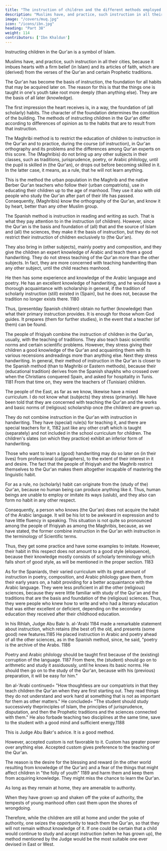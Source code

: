 ```yaml
---
title: "The instruction of children and the different methods employed in Muslim cities"
description: "Muslims have, and practice, such instruction in all their cities, because it imbues hearts with a firm belief (in Islam) and its articles of faith, which are (derived) from the verses of the Qur'an and certain Prophetic traditions"
image: "/covers/muq.jpg"
icon: "/icons/ibn.jpg"
heading: "Part 38"
weight: 114
contributors: ['Ibn Khaldun']
---
```




Instructing children in the Qur'an is a symbol of Islam. 

Muslims have, and practice, such instruction in all their cities, because it imbues hearts with a firm belief (in Islam) and its articles of faith, which are (derived) from the verses of the Qur'an and certain Prophetic traditions. 

The Qur'an has become the basis of instruction, the foundation for all habits that may be acquired later on. The reason for this is that the things one is taught in one's youth take root more deeply (than anything else). They are the basis of all later (knowledge). 

The first impression the heart receives is, in a way, the foundation of (all scholarly) habits. The character of the foundation determines the condition of the building. The methods of instructing children in the Qur'an differ according to differences of opinion as to the habits that are to result from that instruction.

The Maghribi method is to restrict the education of children to instruction in the Qur'an and to practice, during the course (of instruction), in Qur'an orthography and its problems and the differences among Qur'an experts on this score. The (Maghribis) do not bring up any other subjects in their classes, such as traditions, jurisprudence, poetry, or Arabic philology, until the pupil is skilled in (the Qur'an), or drops out before becoming skilled in it. In the latter case, it means, as a rule, that he will not learn anything. 

This is the method the urban population in the Maghrib and the native Berber Qur'an teachers who follow their (urban compatriots), use in
educating their children up to the age of manhood. They use it also with old people who study the Qur'an after part of their life has passed. Consequently, (Maghribis) know the orthography of the Qur'an, and know it by heart, better than any other Muslim group.

The Spanish method is instruction in reading and writing as such. That is what they pay attention to in the instruction (of children). However, since the Qur'an is the basis and foundation of (all) that and the source of Islam and (all) the sciences, they make it the basis of instruction, but they do not restrict their instruction of children exclusively to (the Qur'an).

They also bring in (other subjects), mainly poetry and composition, and they give the children an expert knowledge of Arabic and teach them a good handwriting. They do not stress teaching of the Qur'an more than the other subjects. In fact, they are more concerned with teaching handwriting than any other subject, until the child reaches manhood.

He then has some experience and knowledge of the Arabic language and poetry. He has an excellent knowledge of handwriting, and he would have a thorough acquaintance with scholarship in general, if the tradition of scholarly instruction (still) existed in (Spain), but he does not, because the tradition no longer exists there. 1180 

Thus, (presentday Spanish children) obtain no further (knowledge) than what their primary instruction provides. It is enough for those whom God guides. It prepares (them for further studies), in the event that a teacher (of them) can be found.

The people of Ifriqiyah combine the instruction of children in the Qur'an, usually, with the teaching of traditions. They also teach basic scientific norms and certain scientific problems. However, they stress giving their children a good knowledge of the Qur'an and acquainting them with its various recensions andreadings more than anything else. Next they stress handwriting. In general, their method of instruction in the Qur'an is closer to the Spanish method (than to Maghribi or Eastern methods), because their (educational tradition) derives from the Spanish shaykhs who crossed over when the Christians conquered Spain, and asked for hospitality in Tunis. 1181 From that time on, they were the teachers of (Tunisian) children.

The people of the East, as far as we know, likewise have a mixed curriculum. I do not know what (subjects) they stress (primarily). We have been told that they are concerned with teaching the Qur'an and the works and basic norms of (religious) scholarship once (the children) are grown up. 

They do not combine instruction in the Qur'an with instruction in handwriting. They have (special) rule(s) for teaching it, and there are special teachers for it, 1182 just like any other craft which is taught (separately) and not included in the school curriculum for children. The children's slates (on which they practice) exhibit an inferior form of handwriting. 

Those who want to learn a (good) handwriting may do so later on (in their lives) from professional (calligraphers), to the extent of their interest in it and desire. The fact that the people of Ifriqiyah and the Maghrib restrict themselves to the Qur'an makes them altogether incapable of mastering the linguistic habit. 

For as a rule, no (scholarly) habit can originate from the (study of the) Qur'an, because no human being can produce anything like it. Thus, human beings are unable to employ or imitate its ways (uslub), and they also can form no habit in any other respect.

Consequently, a person who knows (the Qur'an) does not acquire the habit of the Arabic language. It will be his lot to be awkward in expression and to have little fluency in speaking. This situation is not quite so pronounced among the people of Ifriqiyah as among the Maghribis, because, as we have stated, the former combine instruction in the Qur'an with instruction in the terminology of Scientific terms.

Thus, they get some practice and have some examples to imitate. However, their habit in this respect does not amount to a good style (eloquence), because their knowledge mostly consists of scholarly terminology which falls short of good style, as will be mentioned in the proper section. 1183

As for the Spaniards, their varied curriculum with its great amount of instruction in poetry, composition, and Arabic philology gave them, from their early years on, a habit providing for a better acquaintance with the Arabic language. They were less proficient in all the other (religious) sciences, because they were little familiar with study of the Qur'an and the traditions that are the basis and foundation of the (religious) sciences. Thus, they were people who knew how to write and who had a literary education that was either excellent or deficient, depending on the secondary education they received after their childhood education.

In his Rihlah, Judge Abu Bakr b. al-'Arabi 1184 made a remarkable statement about instruction, which retains (the best of) the old, and presents (some good) new features.1185 He placed instruction in Arabic and poetry ahead of all the other sciences, as in the Spanish method, since, he said, "poetry is the archive of the Arabs. 1186 

Poetry and Arabic philology should be taught first because of the (existing) corruption of the language. 1187 From there, the (student) should go on to arithmetic and study it assiduously, until he knows its basic norms. He should then go on to the study of the Qur'an, because with his (previous) preparation, it will be easy for him." 

Ibn al-'Arabi continued= "How thoughtless are our compatriots in that they teach children the Qur'an when they are first starting out. They read things they do not understand and work hard at something that is not as important for them as other matters." He concluded= "The student should study successively theprinciples of Islam, the principles of jurisprudence, disputation, and then the Prophetic traditions and the sciences connected with them." He also forbade teaching two disciplines at the same time, save to the student with a good mind and sufficient energy.1188

This is Judge Abu Bakr's advice. It is a good method. 

However, accepted custom is not favorable to it. Custom has greater power over anything else. Accepted custom gives preference to the teaching of the Qur'an.

The reason is the desire for the blessing and reward (in the other world resulting from knowledge of the Qur'an) and a fear of the things that might affect children in "the folly of youth" 1189 and harm them and keep them from acquiring knowledge. They might miss the chance to learn the Qur'an.

As long as they remain at home, they are amenable to authority. 

When they have grown up and shaken off the yoke of authority, the tempests of young manhood often cast them upon the shores of wrongdoing. 

Therefore, while the children are still at home and under the yoke of authority, one seizes the opportunity to teach them the Qur'an, so that they will not remain without knowledge of it. If one could be certain that a child would continue to study and accept instruction (when he has grown up), the method mentioned by the Judge would be the most suitable one ever devised in East or West.

